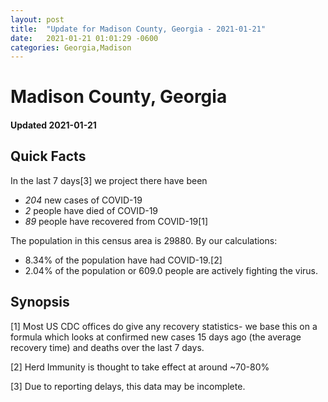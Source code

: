 ```yaml
---
layout: post
title:  "Update for Madison County, Georgia - 2021-01-21"
date:   2021-01-21 01:01:29 -0600
categories: Georgia,Madison
---
```


# Madison County, Georgia
#### Updated 2021-01-21

## Quick Facts

In the last 7 days[3] we project there have been
- *204* new cases of COVID-19
- *2* people have died of COVID-19
- *89* people have recovered from COVID-19[1]

The population in this census area is 29880. By our calculations:
- 8.34% of the population have had COVID-19.[2]
- 2.04% of the population or 609.0 people are actively fighting the virus.

## Synopsis




[1] Most US CDC offices do give any recovery statistics- we base this on a formula which looks at confirmed new cases
15 days ago (the average recovery time) and deaths over the last 7 days.

[2] Herd Immunity is thought to take effect at around ~70-80%

[3] Due to reporting delays, this data may be incomplete.
 
    